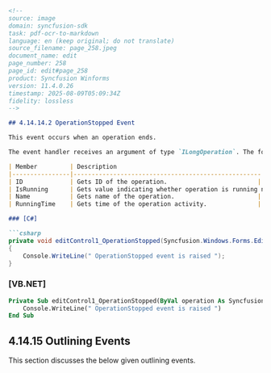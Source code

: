 ```markdown
<!--
source: image
domain: syncfusion-sdk
task: pdf-ocr-to-markdown
language: en (keep original; do not translate)
source_filename: page_258.jpeg
document_name: edit
page_number: 258
page_id: edit#page_258
product: Syncfusion Winforms
version: 11.4.0.26
timestamp: 2025-08-09T05:09:34Z
fidelity: lossless
-->

## 4.14.14.2 OperationStopped Event

This event occurs when an operation ends.

The event handler receives an argument of type `ILongOperation`. The following `ILongOperation` members provide information specific to this event.

| Member         | Description                                        |
|----------------|----------------------------------------------------|
| ID             | Gets ID of the operation.                         |
| IsRunning      | Gets value indicating whether operation is running now. |
| Name           | Gets name of the operation.                       |
| RunningTime    | Gets time of the operation activity.              |

### [C#]

```csharp
private void editControl1_OperationStopped(Syncfusion.Windows.Forms.Edit.Interfaces.ILongOperation operation)
{
    Console.WriteLine(" OperationStopped event is raised ");
}
```

### [VB.NET]

```vb
Private Sub editControl1_OperationStopped(ByVal operation As Syncfusion.Windows.Forms.Edit.Interfaces.ILongOperation)
    Console.WriteLine(" OperationStopped event is raised ")
End Sub
```

## 4.14.15 Outlining Events

This section discusses the below given outlining events.
```